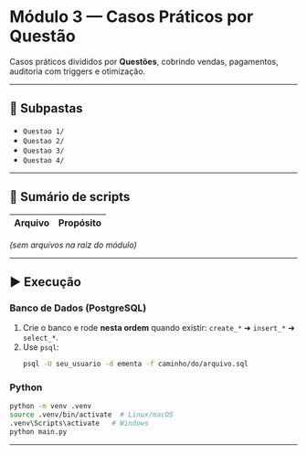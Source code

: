 # Módulo 3 — Casos Práticos por Questão

Casos práticos divididos por **Questões**, cobrindo vendas, pagamentos, auditoria com triggers e otimização.

---

## 📂 Subpastas
- `Questao 1/`
- `Questao 2/`
- `Questao 3/`
- `Questao 4/`

---

## 📜 Sumário de scripts
| Arquivo | Propósito |
|---|---|
_(sem arquivos na raiz do módulo)_

---

## ▶️ Execução
### Banco de Dados (PostgreSQL)
1. Crie o banco e rode **nesta ordem** quando existir: `create_*` ➜ `insert_*` ➜ `select_*`.
2. Use `psql`:
   ```bash
   psql -U seu_usuario -d ementa -f caminho/do/arquivo.sql
   ```

### Python
```bash
python -m venv .venv
source .venv/bin/activate  # Linux/macOS
.venv\Scripts\activate   # Windows
python main.py
```

---



